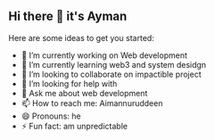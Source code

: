 ## Hi there 👋 it's Ayman

Here are some ideas to get you started:

- 🔭 I’m currently working on Web development 
- 🌱 I’m currently learning web3 and system desidgn 
- 👯 I’m looking to collaborate on impactible project 
- 🤔 I’m looking for help with 
- 💬 Ask me about web development 
- 📫 How to reach me: Aimannuruddeen
- 😄 Pronouns: he
- ⚡ Fun fact: am unpredictable
